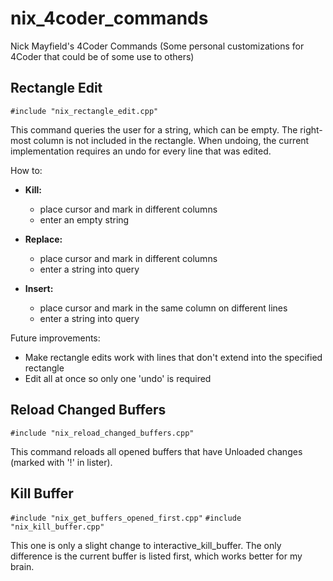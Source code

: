 # nix_4coder_commands
Nick Mayfield's 4Coder Commands (Some personal customizations for 4Coder that could be of some use to others)

## Rectangle Edit
`#include "nix_rectangle_edit.cpp"`

This command queries the user for a string, which can be empty. The right-most column is not included in the rectangle. When undoing, the current implementation requires an undo for every line that was edited.

How to:

* **Kill:**
  * place cursor and mark in different columns
  * enter an empty string

* **Replace:**
  * place cursor and mark in different columns
  * enter a string into query

* **Insert:**
  * place cursor and mark in the same column on different lines
  * enter a string into query

Future improvements:
* Make rectangle edits work with lines that don't extend into the specified rectangle
* Edit all at once so only one 'undo' is required

## Reload Changed Buffers
`#include "nix_reload_changed_buffers.cpp"`

This command reloads all opened buffers that have Unloaded changes (marked with '!' in lister).

## Kill Buffer
`#include "nix_get_buffers_opened_first.cpp"`
`#include "nix_kill_buffer.cpp"`

This one is only a slight change to interactive_kill_buffer. The only difference is the current buffer is listed first, which works better for my brain.
